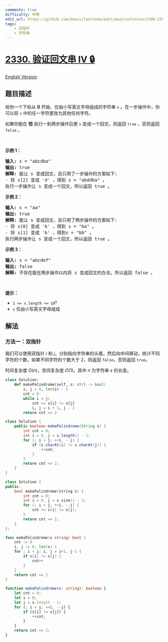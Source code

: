 ```yaml
---
comments: true
difficulty: 中等
edit_url: https://github.com/doocs/leetcode/edit/main/solution/2300-2399/2330.Valid%20Palindrome%20IV/README.md
tags:
    - 双指针
    - 字符串
---
```


# [2330. 验证回文串 IV 🔒](https://leetcode.cn/problems/valid-palindrome-iv)

[English Version](/solution/2300-2399/2330.Valid%20Palindrome%20IV/README_EN.md)

## 题目描述

<!-- 这里写题目描述 -->

<p>给你一个下标从 <strong>0</strong> 开始、仅由小写英文字母组成的字符串 <code>s</code> 。在一步操作中，你可以将 <code>s</code> 中的任一字符更改为其他任何字符。</p>

<p>如果你能在 <strong>恰</strong> 执行一到两步操作后使 <code>s</code> 变成一个回文，则返回 <code>true</code> ，否则返回 <code>false</code> 。</p>

<p>&nbsp;</p>

<p><strong>示例 1：</strong></p>

<pre>
<strong>输入:</strong> s = "abcdba"
<strong>输出:</strong> true
<strong>解释:</strong> 能让 s 变成回文，且只用了一步操作的方案如下:
- 将 s[2] 变成 'd' ，得到 s = "abddba" 。
执行一步操作让 s 变成一个回文，所以返回 true 。
</pre>

<p><strong>示例 2：</strong></p>

<pre>
<strong>输入:</strong> s = "aa"
<strong>输出:</strong> true
<strong>解释:</strong> 能让 s 变成回文，且只用了两步操作的方案如下:
- 将 s[0] 变成 'b' ，得到 s = "ba" 。
- 将 s[1] 变成 'b' ，得到s = "bb" 。
执行两步操作让 s 变成一个回文，所以返回 true 。 
</pre>

<p><strong>示例 3：</strong></p>

<pre>
<strong>输入:</strong> s = "abcdef"
<strong>输出:</strong> false
<strong>解释:</strong> 不存在能在两步操作以内将 s 变成回文的办法，所以返回 false 。
</pre>

<p>&nbsp;</p>

<p><strong>提示：</strong></p>

<ul>
	<li><code>1 &lt;= s.length &lt;= 10<sup>5</sup></code></li>
	<li><code>s</code> 仅由小写英文字母组成</li>
</ul>

## 解法

### 方法一：双指针

我们可以使用双指针 $i$ 和 $j$，分别指向字符串的头尾，然后向中间移动，统计不同字符的个数，如果不同字符的个数大于 $2$，则返回 `false`，否则返回 `true`。

时间复杂度 $O(n)$，空间复杂度 $O(1)$。其中 $n$ 为字符串 $s$ 的长度。

<!-- tabs:start -->

```python
class Solution:
    def makePalindrome(self, s: str) -> bool:
        i, j = 0, len(s) - 1
        cnt = 0
        while i < j:
            cnt += s[i] != s[j]
            i, j = i + 1, j - 1
        return cnt <= 2
```

```java
class Solution {
    public boolean makePalindrome(String s) {
        int cnt = 0;
        int i = 0, j = s.length() - 1;
        for (; i < j; ++i, --j) {
            if (s.charAt(i) != s.charAt(j)) {
                ++cnt;
            }
        }
        return cnt <= 2;
    }
}
```

```cpp
class Solution {
public:
    bool makePalindrome(string s) {
        int cnt = 0;
        int i = 0, j = s.size() - 1;
        for (; i < j; ++i, --j) {
            cnt += s[i] != s[j];
        }
        return cnt <= 2;
    }
};
```

```go
func makePalindrome(s string) bool {
	cnt := 0
	i, j := 0, len(s)-1
	for ; i < j; i, j = i+1, j-1 {
		if s[i] != s[j] {
			cnt++
		}
	}
	return cnt <= 2
}
```

```ts
function makePalindrome(s: string): boolean {
    let cnt = 0;
    let i = 0;
    let j = s.length - 1;
    for (; i < j; ++i, --j) {
        if (s[i] != s[j]) {
            ++cnt;
        }
    }
    return cnt <= 2;
}
```

<!-- tabs:end -->

<!-- end -->
